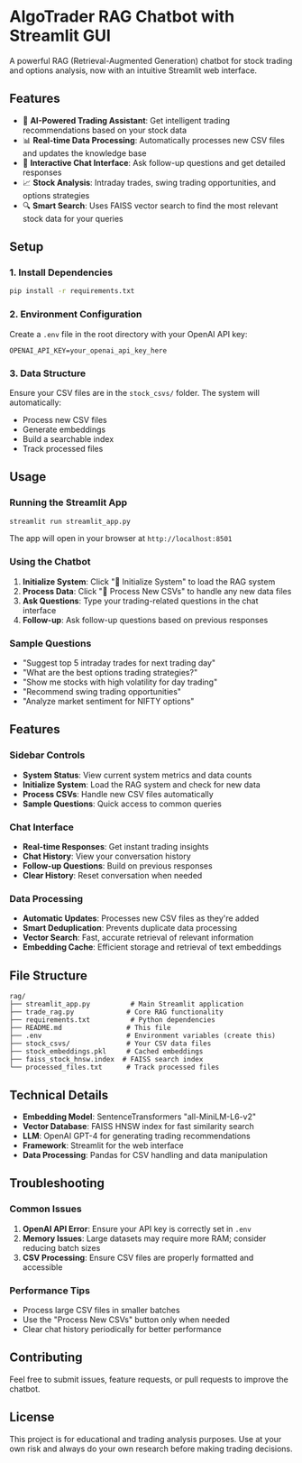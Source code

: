# AlgoTrader RAG Chatbot with Streamlit GUI

A powerful RAG (Retrieval-Augmented Generation) chatbot for stock trading and options analysis, now with an intuitive Streamlit web interface.

## Features

- 🤖 **AI-Powered Trading Assistant**: Get intelligent trading recommendations based on your stock data
- 📊 **Real-time Data Processing**: Automatically processes new CSV files and updates the knowledge base
- 💬 **Interactive Chat Interface**: Ask follow-up questions and get detailed responses
- 📈 **Stock Analysis**: Intraday trades, swing trading opportunities, and options strategies
- 🔍 **Smart Search**: Uses FAISS vector search to find the most relevant stock data for your queries

## Setup

### 1. Install Dependencies

```bash
pip install -r requirements.txt
```

### 2. Environment Configuration

Create a `.env` file in the root directory with your OpenAI API key:

```env
OPENAI_API_KEY=your_openai_api_key_here
```

### 3. Data Structure

Ensure your CSV files are in the `stock_csvs/` folder. The system will automatically:
- Process new CSV files
- Generate embeddings
- Build a searchable index
- Track processed files

## Usage

### Running the Streamlit App

```bash
streamlit run streamlit_app.py
```

The app will open in your browser at `http://localhost:8501`

### Using the Chatbot

1. **Initialize System**: Click "🔄 Initialize System" to load the RAG system
2. **Process Data**: Click "📁 Process New CSVs" to handle any new data files
3. **Ask Questions**: Type your trading-related questions in the chat interface
4. **Follow-up**: Ask follow-up questions based on previous responses

### Sample Questions

- "Suggest top 5 intraday trades for next trading day"
- "What are the best options trading strategies?"
- "Show me stocks with high volatility for day trading"
- "Recommend swing trading opportunities"
- "Analyze market sentiment for NIFTY options"

## Features

### Sidebar Controls
- **System Status**: View current system metrics and data counts
- **Initialize System**: Load the RAG system and check for new data
- **Process CSVs**: Handle new CSV files automatically
- **Sample Questions**: Quick access to common queries

### Chat Interface
- **Real-time Responses**: Get instant trading insights
- **Chat History**: View your conversation history
- **Follow-up Questions**: Build on previous responses
- **Clear History**: Reset conversation when needed

### Data Processing
- **Automatic Updates**: Processes new CSV files as they're added
- **Smart Deduplication**: Prevents duplicate data processing
- **Vector Search**: Fast, accurate retrieval of relevant information
- **Embedding Cache**: Efficient storage and retrieval of text embeddings

## File Structure

```
rag/
├── streamlit_app.py          # Main Streamlit application
├── trade_rag.py             # Core RAG functionality
├── requirements.txt          # Python dependencies
├── README.md                # This file
├── .env                     # Environment variables (create this)
├── stock_csvs/              # Your CSV data files
├── stock_embeddings.pkl     # Cached embeddings
├── faiss_stock_hnsw.index  # FAISS search index
└── processed_files.txt      # Track processed files
```

## Technical Details

- **Embedding Model**: SentenceTransformers "all-MiniLM-L6-v2"
- **Vector Database**: FAISS HNSW index for fast similarity search
- **LLM**: OpenAI GPT-4 for generating trading recommendations
- **Framework**: Streamlit for the web interface
- **Data Processing**: Pandas for CSV handling and data manipulation

## Troubleshooting

### Common Issues

1. **OpenAI API Error**: Ensure your API key is correctly set in `.env`
2. **Memory Issues**: Large datasets may require more RAM; consider reducing batch sizes
3. **CSV Processing**: Ensure CSV files are properly formatted and accessible

### Performance Tips

- Process large CSV files in smaller batches
- Use the "Process New CSVs" button only when needed
- Clear chat history periodically for better performance

## Contributing

Feel free to submit issues, feature requests, or pull requests to improve the chatbot.

## License

This project is for educational and trading analysis purposes. Use at your own risk and always do your own research before making trading decisions.




